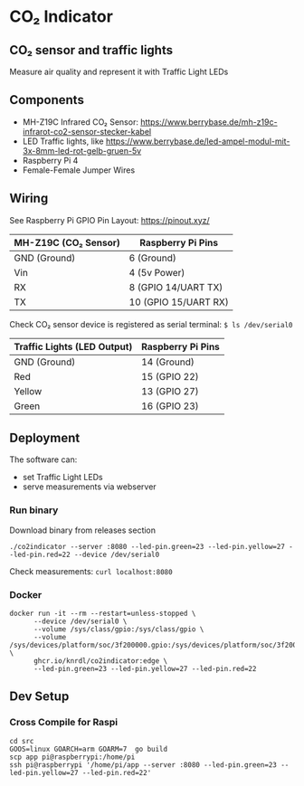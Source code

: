# CO₂ Indicator

## CO₂ sensor and traffic lights

Measure air quality and represent it with Traffic Light LEDs

## Components

* MH-Z19C Infrared CO₂ Sensor: https://www.berrybase.de/mh-z19c-infrarot-co2-sensor-stecker-kabel
* LED Traffic lights, like https://www.berrybase.de/led-ampel-modul-mit-3x-8mm-led-rot-gelb-gruen-5v
* Raspberry Pi 4
* Female-Female Jumper Wires

## Wiring

See Raspberry Pi GPIO Pin Layout: https://pinout.xyz/

| MH-Z19C (CO₂ Sensor) | Raspberry Pi Pins    |
|----------------------|----------------------|
| GND (Ground)         | 6 (Ground)           |
| Vin                  | 4 (5v Power)         |
| RX                   | 8  (GPIO 14/UART TX) |
| TX                   | 10 (GPIO 15/UART RX) |

Check CO₂ sensor device is registered as serial terminal: `$ ls /dev/serial0`

| Traffic Lights (LED Output) | Raspberry Pi Pins |
|-----------------------------|-------------------|
| GND (Ground)                | 14 (Ground)       |
| Red                         | 15 (GPIO 22)      |
| Yellow                      | 13 (GPIO 27)      |
| Green                       | 16 (GPIO 23)      |

## Deployment

The software can:

* set Traffic Light LEDs
* serve measurements via webserver

### Run binary

Download binary from releases section

```shell
./co2indicator --server :8080 --led-pin.green=23 --led-pin.yellow=27 --led-pin.red=22 --device /dev/serial0
```

Check measurements: `curl localhost:8080`

### Docker

```shell
docker run -it --rm --restart=unless-stopped \
      --device /dev/serial0 \
      --volume /sys/class/gpio:/sys/class/gpio \
      --volume /sys/devices/platform/soc/3f200000.gpio:/sys/devices/platform/soc/3f200000.gpio \
      ghcr.io/knrdl/co2indicator:edge \
      --led-pin.green=23 --led-pin.yellow=27 --led-pin.red=22
```

## Dev Setup

### Cross Compile for Raspi

```shell
cd src
GOOS=linux GOARCH=arm GOARM=7  go build
scp app pi@raspberrypi:/home/pi
ssh pi@raspberrypi '/home/pi/app --server :8080 --led-pin.green=23 --led-pin.yellow=27 --led-pin.red=22'
```
